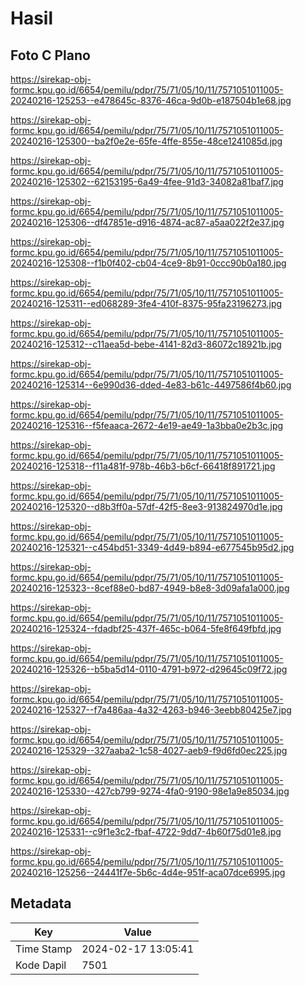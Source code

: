 # Hasil

## Foto C Plano

https://sirekap-obj-formc.kpu.go.id/6654/pemilu/pdpr/75/71/05/10/11/7571051011005-20240216-125253--e478645c-8376-46ca-9d0b-e187504b1e68.jpg

https://sirekap-obj-formc.kpu.go.id/6654/pemilu/pdpr/75/71/05/10/11/7571051011005-20240216-125300--ba2f0e2e-65fe-4ffe-855e-48ce1241085d.jpg

https://sirekap-obj-formc.kpu.go.id/6654/pemilu/pdpr/75/71/05/10/11/7571051011005-20240216-125302--62153195-6a49-4fee-91d3-34082a81baf7.jpg

https://sirekap-obj-formc.kpu.go.id/6654/pemilu/pdpr/75/71/05/10/11/7571051011005-20240216-125306--df47851e-d916-4874-ac87-a5aa022f2e37.jpg

https://sirekap-obj-formc.kpu.go.id/6654/pemilu/pdpr/75/71/05/10/11/7571051011005-20240216-125308--f1b0f402-cb04-4ce9-8b91-0ccc90b0a180.jpg

https://sirekap-obj-formc.kpu.go.id/6654/pemilu/pdpr/75/71/05/10/11/7571051011005-20240216-125311--ed068289-3fe4-410f-8375-95fa23196273.jpg

https://sirekap-obj-formc.kpu.go.id/6654/pemilu/pdpr/75/71/05/10/11/7571051011005-20240216-125312--c11aea5d-bebe-4141-82d3-86072c18921b.jpg

https://sirekap-obj-formc.kpu.go.id/6654/pemilu/pdpr/75/71/05/10/11/7571051011005-20240216-125314--6e990d36-dded-4e83-b61c-4497586f4b60.jpg

https://sirekap-obj-formc.kpu.go.id/6654/pemilu/pdpr/75/71/05/10/11/7571051011005-20240216-125316--f5feaaca-2672-4e19-ae49-1a3bba0e2b3c.jpg

https://sirekap-obj-formc.kpu.go.id/6654/pemilu/pdpr/75/71/05/10/11/7571051011005-20240216-125318--f11a481f-978b-46b3-b6cf-66418f891721.jpg

https://sirekap-obj-formc.kpu.go.id/6654/pemilu/pdpr/75/71/05/10/11/7571051011005-20240216-125320--d8b3ff0a-57df-42f5-8ee3-913824970d1e.jpg

https://sirekap-obj-formc.kpu.go.id/6654/pemilu/pdpr/75/71/05/10/11/7571051011005-20240216-125321--c454bd51-3349-4d49-b894-e677545b95d2.jpg

https://sirekap-obj-formc.kpu.go.id/6654/pemilu/pdpr/75/71/05/10/11/7571051011005-20240216-125323--8cef88e0-bd87-4949-b8e8-3d09afa1a000.jpg

https://sirekap-obj-formc.kpu.go.id/6654/pemilu/pdpr/75/71/05/10/11/7571051011005-20240216-125324--fdadbf25-437f-465c-b064-5fe8f649fbfd.jpg

https://sirekap-obj-formc.kpu.go.id/6654/pemilu/pdpr/75/71/05/10/11/7571051011005-20240216-125326--b5ba5d14-0110-4791-b972-d29645c09f72.jpg

https://sirekap-obj-formc.kpu.go.id/6654/pemilu/pdpr/75/71/05/10/11/7571051011005-20240216-125327--f7a486aa-4a32-4263-b946-3eebb80425e7.jpg

https://sirekap-obj-formc.kpu.go.id/6654/pemilu/pdpr/75/71/05/10/11/7571051011005-20240216-125329--327aaba2-1c58-4027-aeb9-f9d6fd0ec225.jpg

https://sirekap-obj-formc.kpu.go.id/6654/pemilu/pdpr/75/71/05/10/11/7571051011005-20240216-125330--427cb799-9274-4fa0-9190-98e1a9e85034.jpg

https://sirekap-obj-formc.kpu.go.id/6654/pemilu/pdpr/75/71/05/10/11/7571051011005-20240216-125331--c9f1e3c2-fbaf-4722-9dd7-4b60f75d01e8.jpg

https://sirekap-obj-formc.kpu.go.id/6654/pemilu/pdpr/75/71/05/10/11/7571051011005-20240216-125256--24441f7e-5b6c-4d4e-951f-aca07dce6995.jpg


## Metadata

| Key        | Value               |
| ---------- | ------------------- |
| Time Stamp | 2024-02-17 13:05:41 |
| Kode Dapil | 7501                |



